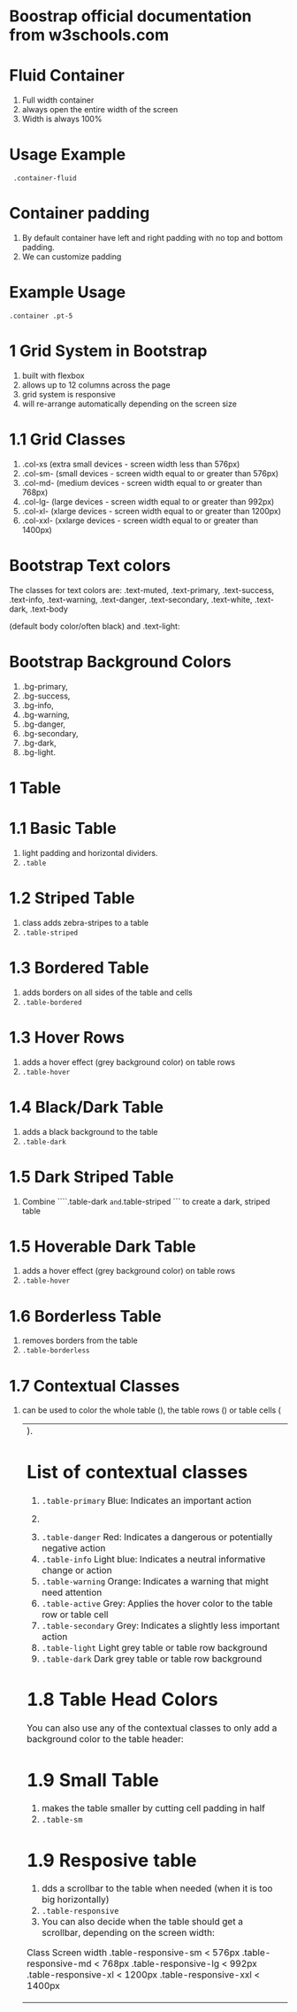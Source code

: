 # Boostrap official documentation from w3schools.com

# Fluid Container
1. Full width container
2. always open the entire width of the screen 
3. Width is always 100%

# Usage Example

```  .container-fluid ```

# Container padding
1. By default container have left and right padding with no top and bottom padding.
2. We can customize padding 

# Example Usage
```.container .pt-5 ```

# 1 Grid System in Bootstrap
1. built with flexbox
2. allows up to 12 columns across the page
3. grid system is responsive
4. will re-arrange automatically depending on the screen size

# 1.1 Grid Classes
1. .col-xs (extra small devices - screen width less than 576px)
2. .col-sm- (small devices - screen width equal to or greater than 576px)
3. .col-md- (medium devices - screen width equal to or greater than 768px)
4. .col-lg- (large devices - screen width equal to or greater than 992px)
5. .col-xl- (xlarge devices - screen width equal to or greater than 1200px)
6. .col-xxl- (xxlarge devices - screen width equal to or greater than 1400px)

# Bootstrap Text colors

The classes for text colors are: 
.text-muted, 
.text-primary, 
.text-success, 
.text-info, 
.text-warning, 
.text-danger, 
.text-secondary, 
.text-white, 
.text-dark, 
.text-body 

(default body color/often black) and 
.text-light:

# Bootstrap Background Colors

1. .bg-primary,
2. .bg-success,
3. .bg-info,
4. .bg-warning,
5. .bg-danger,
6. .bg-secondary,
7. .bg-dark,
8. .bg-light.

# 1 Table

# 1.1 Basic Table
1. light padding and horizontal dividers.
2. ``` .table ```

# 1.2 Striped Table
1. class adds zebra-stripes to a table
2. ``` .table-striped ```

# 1.3 Bordered Table
1. adds borders on all sides of the table and cells
2. ``` .table-bordered ```

# 1.3 Hover Rows
1. adds a hover effect (grey background color) on table rows
2. ``` .table-hover ```

# 1.4 Black/Dark Table
1. adds a black background to the table
2. ``` .table-dark ```

# 1.5 Dark Striped Table
1. Combine ````.table-dark ``` and ```.table-striped ``` to create a dark, striped table

# 1.5 Hoverable Dark Table
1. adds a hover effect (grey background color) on table rows
2. ``` .table-hover ```

# 1.6 Borderless Table
1. removes borders from the table
2. ``` .table-borderless ```

# 1.7 Contextual Classes
1. can be used to color the whole table (<table>),  the table rows (<tr>) or table cells (<td>).

# List of contextual classes
1. ``` .table-primary ``` 	Blue: Indicates an important action
2. ``` .table-success	Green: Indicates a successful or positive action
3. ``` .table-danger ```	Red: Indicates a dangerous or potentially negative action
4. ``` .table-info ```	Light blue: Indicates a neutral informative change or action
5. ``` .table-warning ```	Orange: Indicates a warning that might need attention
6. ``` .table-active ```	Grey: Applies the hover color to the table row or table cell
7. ``` .table-secondary ```	Grey: Indicates a slightly less important action
8. ``` .table-light ```	Light grey table or table row background
9. ``` .table-dark ```	Dark grey table or table row background

# 1.8 Table Head Colors
You can also use any of the contextual classes to only add a background color to the table header:

# 1.9 Small Table
1. makes the table smaller by cutting cell padding in half
2. ``` .table-sm ```

# 1.9 Resposive table
1. dds a scrollbar to the table when needed (when it is too big horizontally)
2. ``` .table-responsive ```
3. You can also decide when the table should get a scrollbar, depending on the screen width:

Class	                Screen width
.table-responsive-sm	< 576px
.table-responsive-md	< 768px
.table-responsive-lg	< 992px
.table-responsive-xl	< 1200px
.table-responsive-xxl	< 1400px